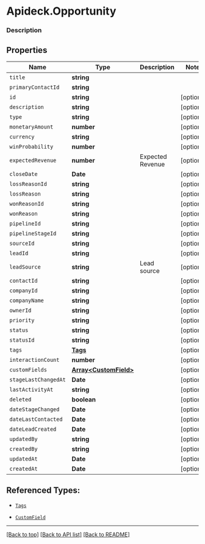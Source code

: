 # Apideck.Opportunity

### Description

## Properties
Name | Type | Description | Notes
------------ | ------------- | ------------- | -------------
`title` | **string** |  | 
`primaryContactId` | **string** |  | 
`id` | **string** |  | [optional] 
`description` | **string** |  | [optional] 
`type` | **string** |  | [optional] 
`monetaryAmount` | **number** |  | [optional] 
`currency` | **string** |  | [optional] 
`winProbability` | **number** |  | [optional] 
`expectedRevenue` | **number** | Expected Revenue | [optional] 
`closeDate` | **Date** |  | [optional] 
`lossReasonId` | **string** |  | [optional] 
`lossReason` | **string** |  | [optional] 
`wonReasonId` | **string** |  | [optional] 
`wonReason` | **string** |  | [optional] 
`pipelineId` | **string** |  | [optional] 
`pipelineStageId` | **string** |  | [optional] 
`sourceId` | **string** |  | [optional] 
`leadId` | **string** |  | [optional] 
`leadSource` | **string** | Lead source | [optional] 
`contactId` | **string** |  | [optional] 
`companyId` | **string** |  | [optional] 
`companyName` | **string** |  | [optional] 
`ownerId` | **string** |  | [optional] 
`priority` | **string** |  | [optional] 
`status` | **string** |  | [optional] 
`statusId` | **string** |  | [optional] 
`tags` | [**Tags**](Tags.md) |  | [optional] 
`interactionCount` | **number** |  | [optional] 
`customFields` | [**Array&lt;CustomField&gt;**](CustomField.md) |  | [optional] 
`stageLastChangedAt` | **Date** |  | [optional] 
`lastActivityAt` | **string** |  | [optional] 
`deleted` | **boolean** |  | [optional] 
`dateStageChanged` | **Date** |  | [optional] 
`dateLastContacted` | **Date** |  | [optional] 
`dateLeadCreated` | **Date** |  | [optional] 
`updatedBy` | **string** |  | [optional] 
`createdBy` | **string** |  | [optional] 
`updatedAt` | **Date** |  | [optional] 
`createdAt` | **Date** |  | [optional] 





## Referenced Types:


























* [`Tags`](Tags.md)

* [`CustomField`](CustomField.md)











---

[[Back to top]](#) [[Back to API list]](../../../../README.md#documentation-for-api-endpoints) [[Back to README]](../../../../README.md)


